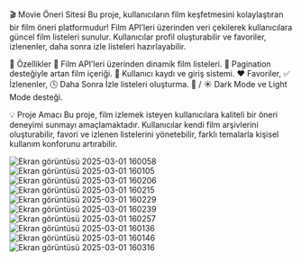🎬 Movie Öneri Sitesi
Bu proje, kullanıcıların film keşfetmesini kolaylaştıran bir film öneri platformudur!
Film API’leri üzerinden veri çekilerek kullanıcılara güncel film listeleri sunulur.
Kullanıcılar profil oluşturabilir ve favoriler, izlenenler, daha sonra izle listeleri hazırlayabilir.

🚀 Özellikler
🎥 Film API’leri üzerinden dinamik film listeleri.
📄 Pagination desteğiyle artan film içeriği.
👤 Kullanıcı kaydı ve giriş sistemi.
❤️ Favoriler, ✅ İzlenenler, 🕓 Daha Sonra İzle listeleri oluşturma.
🌙 / ☀️ Dark Mode ve Light Mode desteği.

💡 Proje Amacı
Bu proje, film izlemek isteyen kullanıcılara kaliteli bir öneri deneyimi sunmayı amaçlamaktadır.
Kullanıcılar kendi film arşivlerini oluşturabilir, favori ve izlenen listelerini yönetebilir, farklı temalarla kişisel kullanım konforunu artırabilir.


![Ekran görüntüsü 2025-03-01 160058](https://github.com/user-attachments/assets/c5b3e506-27f2-4773-803f-ec20871fc2ae)
![Ekran görüntüsü 2025-03-01 160105](https://github.com/user-attachments/assets/a0e793e0-24fe-45d4-b2a4-e23e8644dad6)
![Ekran görüntüsü 2025-03-01 160206](https://github.com/user-attachments/assets/03cd9a8e-11a3-4bc5-8242-c9902d923ada)
![Ekran görüntüsü 2025-03-01 160215](https://github.com/user-attachments/assets/9a771cc0-9369-4121-9ad2-57cd89721184)
![Ekran görüntüsü 2025-03-01 160229](https://github.com/user-attachments/assets/0c061812-6b49-4c38-a9ad-3e41bc15dde0)
![Ekran görüntüsü 2025-03-01 160239](https://github.com/user-attachments/assets/b16734e6-05c8-4b12-8ea2-c0920284c7db)
![Ekran görüntüsü 2025-03-01 160257](https://github.com/user-attachments/assets/ce30151c-d9b2-491e-b85e-479239786a46)
![Ekran görüntüsü 2025-03-01 160136](https://github.com/user-attachments/assets/6f4cd345-dbb9-4125-807e-9d28ca015289)
![Ekran görüntüsü 2025-03-01 160146](https://github.com/user-attachments/assets/0d07562a-4918-45a1-8d6f-acb14e8ff0dc)
![Ekran görüntüsü 2025-03-01 160316](https://github.com/user-attachments/assets/2ef1cc50-3709-4892-89fe-17b4ecff9a54)
